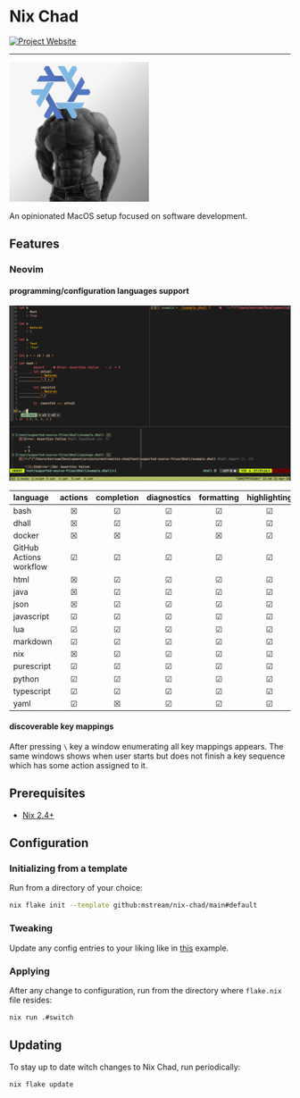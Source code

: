 # Nix Chad

[![Project Website](https://img.shields.io/badge/github%20pages-121013?style=for-the-badge&logo=github&logoColor=white)](https://mstream.github.io/nix-chad/)

______________________________________________________________________

![nix-chad logo](nix-chad.png)

An opinionated MacOS setup focused on software development.

## Features

### Neovim

#### programming/configuration languages support

![nvim dhall example screenshot](nvim-dhall-example.png)

| language   | actions | completion | diagnostics | formatting | highlighting |
| :--------- | :-----: | :--------: | :---------: | :--------: | :----------: |
| bash       |    ☒    |     ☑      |      ☑      |     ☑      |      ☑       |
| dhall      |    ☒    |     ☑      |      ☑      |     ☑      |      ☑       |
| docker     |    ☒    |     ☒      |      ☑      |     ☒      |      ☑       |
| GitHub Actions workflow |    ☑    |     ☑       |      ☑      |     ☑      |      ☑       | 
| html       |    ☒    |     ☑      |      ☑      |     ☑      |      ☑       |
| java       |    ☒    |     ☑      |      ☑      |     ☑      |      ☑       |
| json       |    ☒    |     ☑      |      ☑      |     ☑      |      ☑       |
| javascript |    ☑    |     ☑      |      ☑      |     ☑      |      ☑       |
| lua        |    ☑    |     ☑      |      ☑      |     ☑      |      ☑       |
| markdown   |    ☑    |     ☑      |      ☑      |     ☑      |      ☑       |
| nix        |    ☒    |     ☑      |      ☑      |     ☑      |      ☑       |
| purescript |    ☑    |     ☑      |      ☑      |     ☑      |      ☑       |
| python     |    ☑    |     ☑      |      ☑      |     ☑      |      ☑       |
| typescript |    ☑    |     ☑      |      ☑      |     ☑      |      ☑       |
| yaml       |    ☑    |     ☒      |      ☑      |     ☑      |      ☑       |

#### discoverable key mappings

After pressing `\` key a window enumerating all key mappings appears.
The same windows shows when user starts but does not finish a key
sequence which has some action assigned to it.

## Prerequisites

- [Nix 2.4+](https://nixos.org/manual/nix/stable/)

## Configuration

### Initializing from a template

Run from a directory of your choice:

```bash
nix flake init --template github:mstream/nix-chad/main#default
```

### Tweaking

Update any config entries to your liking like in
[this](https://github.com/mstream/nix-chad/blob/main/examples/custom/flake.nix) example.

### Applying

After any change to configuration, run from the directory where
`flake.nix` file resides:

```bash
nix run .#switch
```

## Updating

To stay up to date witch changes to Nix Chad, run periodically:

```bash
nix flake update
```
